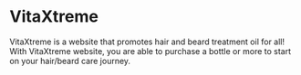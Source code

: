 # VitaXtreme
VitaXtreme is a website that promotes hair and beard treatment oil for all!
With VitaXtreme website, you are able to purchase a bottle or more to start on your hair/beard care journey.
